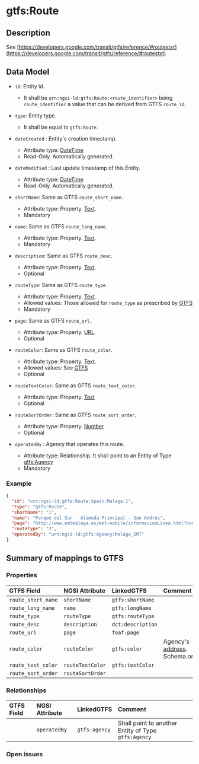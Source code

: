 # gtfs:Route

## Description

See [https://developers.google.com/transit/gtfs/reference/#routestxt](https://developers.google.com/transit/gtfs/reference/#routestxt)

## Data Model

+ `id`: Entity id. 
    + It shall be `urn:ngsi-ld:gtfs:Route:<route_identifier>` being `route_identifier` a value that can be derived from GTFS `route_id`. 

+ `type`: Entity type. 
    + It shall be equal to `gtfs:Route`.
    
+ `dateCreated` : Entity's creation timestamp.
  + Attribute type: [DateTime](https://schema.org/DateTime)
  + Read-Only. Automatically generated. 
 
+ `dateModified` : Last update timestamp of this Entity.
  + Attribute type: [DateTime](https://schema.org/DateTime)
  + Read-Only. Automatically generated.
  
+ `shortName`: Same as GTFS `route_short_name`.
    + Attribute type: Property. [Text](https://schema.org/Text).
    + Mandatory
    
+ `name`: Same as GTFS `route_long_name`.
    + Attribute type: Property. [Text](https://schema.org/Text).
    + Mandatory
    
+ `description`: Same as GTFS `route_desc`.
    + Attribute type: Property. [Text](https://schema.org/Text).
    + Optional
    
+ `routeType`: Same as GTFS `route_type`.
    + Attribute type: Property. [Text](https://schema.org/Text).
    + Allowed values: Those allowed for `route_type` as prescribed by [GTFS](https://developers.google.com/transit/gtfs/reference/#routestxt)
    + Mandatory
    
+ `page`: Same as GTFS `route_url`.
    + Attribute type: Property. [URL](https://schema.org/URL).
    + Optional
    
+ `routeColor`: Same as GTFS `route_color`.
    + Attribute type: Property. [Text](https://schema.org/Text).
    + Allowed values: See [GTFS](https://developers.google.com/transit/gtfs/reference/#routestxt)
    + Optional
    
+ `routeTextColor`: Same as GFTS `route_text_color`.
   + Attribute type: Property. [Text](https://schema.org/Text)
   + Optional
   
+ `routeSortOrder`: Same as GTFS `route_sort_order`. 
   + Attribute type: Property. [Number](https://schema.org/Number)
   + Optional

+ `operatedBy` : Agency that operates this route.
  + Attribute type: Relationship. It shall point to an Entity of Type [gtfs:Agency](../../Agency/doc/spec.md)
  + Mandatory
   

### Example

```json
{
  "id": "urn:ngsi-ld:gtfs:Route:Spain:Malaga:1",
  "type": "gtfs:Route",
  "shortName": "1",
  "name": "Parque del Sur - Alameda Principal - San Andrés",
  "page": "http://www.emtmalaga.es/emt-mobile/informacionLinea.html?codLinea=1",
  "routeType": "3",
  "operatedBy": "urn:ngsi-ld:gtfs:Agency:Malaga_EMT"
}
```


## Summary of mappings to GTFS

### Properties

| GTFS Field            | NGSI Attribute          | LinkedGTFS          | Comment                                                    |
|:--------------------- |:------------------------|:------------------- |:-----------------------------------------------------------|
| `route_short_name`      | `shortName`           | `gtfs:shortName`    |                                                            |
| `route_long_name`       | `name`                | `gtfs:longName`     |                                                            |
| `route_type`            | `routeType`           | `gtfs:routeType`    |                                                            |
| `route_desc`            | `description`         | `dct:description`   |                                                            |
| `route_url`             | `page`                | `foaf:page`         |                                                            |
| `route_color`           | `routeColor`          | `gtfs:color`        | Agency's [address](https://schema.org/address). Schema.org |
| `route_text_color`      | `routeTextColor`      | `gtfs:textColor`    |                                                            |
| `route_sort_order`      | `routeSortOrder`      |                     |                                                            |


### Relationships

| GTFS Field            | NGSI Attribute        | LinkedGTFS             | Comment                                                |
|:--------------------- |:----------------------|:---------------------- |:-------------------------------------------------------|
|                       | `operatedBy`          | `gtfs:agency`          | Shall point to another Entity of Type `gtfs:Agency`    |


### Open issues

